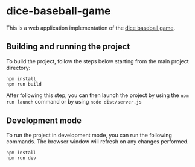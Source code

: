 # dice-baseball-game

This is a web application implementation of the [dice baseball game](https://baseballgames.dreamhosters.com/BbDiceHome.htm).

## Building and running the project

To build the project, follow the steps below starting from the main project directory:

```
npm install
npm run build
```

After following this step, you can then launch the project by using the `npm run launch` command or by using `node dist/server.js`

## Development mode

To run the project in development mode, you can run the following commands. The browser window will refresh on any changes performed.

```
npm install
npm run dev
```
